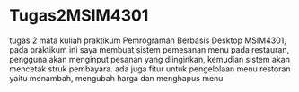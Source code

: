 # Tugas2MSIM4301
tugas 2 mata kuliah praktikum Pemrograman Berbasis Desktop MSIM4301, pada praktikum ini saya membuat sistem pemesanan menu pada restauran, pengguna akan menginput pesanan yang diinginkan, kemudian sistem akan mencetak struk pembayara. ada juga fitur untuk pengelolaan menu restoran yaitu menambah, mengubah harga dan menghapus menu
